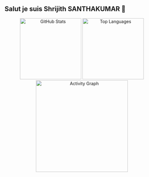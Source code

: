 ## Salut je suis Shrijith SANTHAKUMAR 👋

<!--
**Shrijith94/Shrijith94** is a ✨ _special_ ✨ repository because its `README.md` (this file) appears on your GitHub profile.

Here are some ideas to get you started:

- 🔭 I’m currently working on ...
- 🌱 I’m currently learning ...
- 👯 I’m looking to collaborate on ...
- 🤔 I’m looking for help with ...
- 💬 Ask me about ...
- 📫 How to reach me: ...
- 😄 Pronouns: ...
- ⚡ Fun fact: ...
-->

<div align="center">
  <img src="https://github-readme-stats.vercel.app/api?username=Shrijith94&show_icons=true&include_all_commits=true&count_private=true&theme=dracula&hide_border=false" height="200" alt="GitHub Stats" />
  <img src="https://github-readme-stats.vercel.app/api/top-langs?username=Shrijith94&layout=compact&langs_count=6&theme=dracula&hide_border=false" height="200" alt="Top Languages" />
</div>

<div align="center">
  <img src="https://github-readme-activity-graph.vercel.app/graph?username=Shrijith94&radius=16&theme=react&area=true" height="300" alt="Activity Graph" />
</div>
